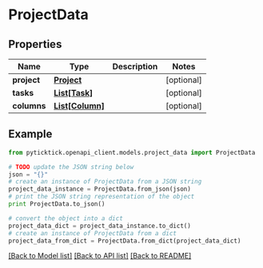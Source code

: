 # ProjectData


## Properties
Name | Type | Description | Notes
------------ | ------------- | ------------- | -------------
**project** | [**Project**](Project.md) |  | [optional] 
**tasks** | [**List[Task]**](Task.md) |  | [optional] 
**columns** | [**List[Column]**](Column.md) |  | [optional] 

## Example

```python
from pyticktick.openapi_client.models.project_data import ProjectData

# TODO update the JSON string below
json = "{}"
# create an instance of ProjectData from a JSON string
project_data_instance = ProjectData.from_json(json)
# print the JSON string representation of the object
print ProjectData.to_json()

# convert the object into a dict
project_data_dict = project_data_instance.to_dict()
# create an instance of ProjectData from a dict
project_data_from_dict = ProjectData.from_dict(project_data_dict)
```
[[Back to Model list]](../README.md#documentation-for-models) [[Back to API list]](../README.md#documentation-for-api-endpoints) [[Back to README]](../README.md)


